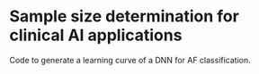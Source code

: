 # Sample size determination for clinical AI applications

Code to generate a learning curve of a DNN for AF classification.
